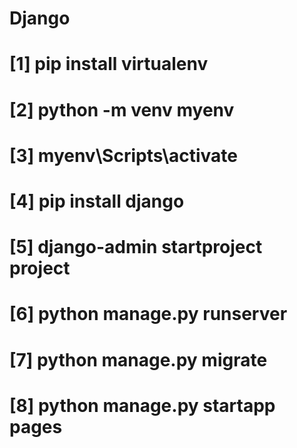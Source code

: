 # Django

# [1] pip install virtualenv

# [2] python -m venv myenv

# [3] myenv\Scripts\activate

# [4] pip install django

# [5] django-admin startproject project

# [6] python manage.py runserver

# [7] python manage.py migrate

# [8] python manage.py startapp pages
